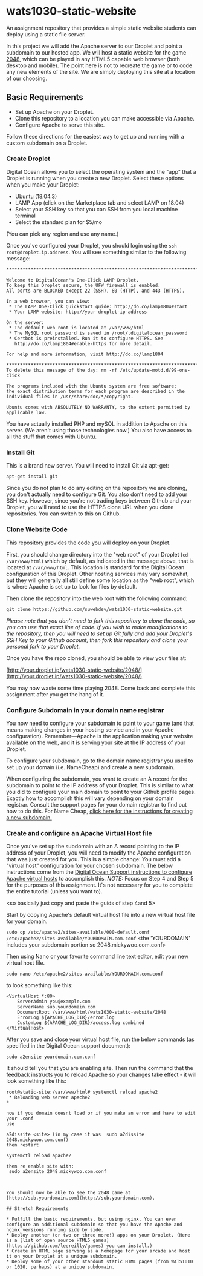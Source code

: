 # wats1030-static-website
An assignment repository that provides a simple static website students can deploy using a static file server.

In this project we will add the Apache server to our Droplet and point a subdomain to our hosted app. We will host a static website for the game [2048](https://github.com/gabrielecirulli/2048), which can be played in any HTML5 capable web browser (both desktop and mobile). The point here is not to recreate the game or to code any new elements of the site. We are simply deploying this site at a location of our choosing.

## Basic Requirements

* Set up Apache on your Droplet.
* Clone this repository to a location you can make accessible via Apache.
* Configure Apache to serve this site.

Follow these directions for the easiest way to get up and running with a custom subdomain on a Droplet. 

### Create Droplet
Digital Ocean allows you to select the operating system and the "app" that a Droplet is running when you create a new Droplet. Select these options when you make your Droplet:

* Ubuntu (18.04.3)
* LAMP App (click on the Marketplace tab and select LAMP on 18.04)
* Select your SSH key so that you can SSH from you local machine terminal
* Select the standard plan for $5/mo

(You can pick any region and use any name.)

Once you've configured your Droplet, you should login using the `ssh root@droplet.ip.address`. You will see something similar to the following message:

```
********************************************************************************

Welcome to DigitalOcean's One-Click LAMP Droplet. 
To keep this Droplet secure, the UFW firewall is enabled. 
All ports are BLOCKED except 22 (SSH), 80 (HTTP), and 443 (HTTPS).

In a web browser, you can view:
 * The LAMP One-Click Quickstart guide: http://do.co/lamp1804#start
 * Your LAMP website: http://your-droplet-ip-address

On the server:
 * The default web root is located at /var/www/html
 * The MySQL root password is saved in /root/.digitalocean_password
 * Certbot is preinstalled. Run it to configure HTTPS. See
   http://do.co/lamp1804#enable-https for more detail.

For help and more information, visit http://do.co/lamp1804

********************************************************************************
To delete this message of the day: rm -rf /etc/update-motd.d/99-one-click

The programs included with the Ubuntu system are free software;
the exact distribution terms for each program are described in the
individual files in /usr/share/doc/*/copyright.

Ubuntu comes with ABSOLUTELY NO WARRANTY, to the extent permitted by
applicable law.
```

You have actually installed PHP and mySQL in addition to Apache on this server. (We aren't using those technologies now.) You also have access to all the stuff that comes with Ubuntu.

### Install Git
This is a brand new server. You will need to install Git via apt-get:

`apt-get install git`

Since you do not plan to do any editing on the repository we are cloning, you don't actually need to configure Git. You also don't need to add your SSH key. However, since you're not trading keys between Github and your Droplet, you will need to use the HTTPS clone URL when you clone repositories. You can switch to this on Github.

### Clone Website Code
This repository provides the code you will deploy on your Droplet.

First, you should change directory into the "web root" of your Droplet (`cd /var/www/html`) which by default, as indicated in the message above, that is located at `/var/www/html`. This location is standard for the Digital Ocean configuration of this Droplet. Other hosting services may vary somewhat, but they will generally all still define some location as the "web root", which is where Apache is set up to look for files by default.

Then clone the repository into the web root with the following command:

`git clone https://github.com/suwebdev/wats1030-static-website.git`

*Please note that you don't need to fork this repository to clone the code, so you can use that exact line of code. If you wish to make modifications to the repository, then you will need to set up Git fully and add your Droplet's SSH Key to your Github account, then fork this repository and clone your personal fork to your Droplet.*

Once you have the repo cloned, you should be able to view your files at:

[http://your.droplet.ip/wats1030-static-website/2048/](http://your.droplet.ip/wats1030-static-website/2048/)

You may now waste some time playing 2048. Come back and complete this assignment after you get the hang of it.

### Configure Subdomain in your domain name registrar
You now need to configure your subdomain to point to your game (and that means making changes in your hosting service and in your Apache configuration). Remember&mdash;Apache is the application making your website available on the web, and it is serving your site at the IP address of your Droplet. 

To configure your subdomain, go to the domain name registrar you used to set up your domain (i.e. NameCheap) and create a new subdomain. 

When configuring the subdomain, you want to create an A record for the subdomain to point to the IP address of your Droplet. This is similar to what you did to configure your main domain to point to your Github profile pages. Exactly how to accomplish this will vary depending on your domain registrar. Consult the support pages for your domain registrar to find out how to do this. For Name Cheap, [click here for the instructions for creating a new subdomain.](https://www.namecheap.com/support/knowledgebase/article.aspx/9776/2237/how-to-create-a-subdomain-for-my-domain)

### Create and configure an Apache Virtual Host file
Once you've set up the subdomain with an A record pointing to the IP address of your Droplet, you will need to modify the Apache configuration that was just created for you. This is a simple change: You must add a "virtual host" configuration for your chosen subdomain. The below instructions come from the [Digital Ocean Support instructions to configure Apache virtual hosts](https://www.digitalocean.com/community/tutorials/how-to-set-up-apache-virtual-hosts-on-ubuntu-14-04-lts/#step-four-—-create-new-virtual-host-files) to accomplish this. *NOTE:* Focus on Step 4 and Step 5 for the purposes of this assignment. It's not necessary for you to complete the entire tutorial (unless you want to).

<so basically just copy and paste the guids of step 4and 5>

Start by copying Apache's default virtual host file into a new virtual host file for your domain. 

`sudo cp /etc/apache2/sites-available/000-default.conf /etc/apache2/sites-available/YOURDOMAIN.com.conf`
<the 'YOURDOMAIN' includes your subdomain portion so 2048.mickywoo.com.conf>

Then using Nano or your favorite command line text editor, edit your new virtual host file. 

`sudo nano /etc/apache2/sites-available/YOURDOMAIN.com.conf`

to look something like this:

```
<VirtualHost *:80>
    ServerAdmin you@example.com
    ServerName sub.yourdomain.com
    DocumentRoot /var/www/html/wats1030-static-website/2048
    ErrorLog ${APACHE_LOG_DIR}/error.log
    CustomLog ${APACHE_LOG_DIR}/access.log combined
</VirtualHost>
```

After you save and close your virtual host file, run the below commands (as specified in the Digital Ocean support document):

`sudo a2ensite yourdomain.com.conf`

It should tell you that you are enabling site. Then run the command that the feedback instructs you to reload Apache so your changes take effect - it will look something like this:

```
root@static-site:/var/www/html# systemctl reload apache2
 * Reloading web server apache2                                                                                             *
```

```
now if you domain doesnt load or if you make an error and have to edit your .conf 
use 

a2dissite <site> (in my case it was  sudo a2dissite 2048.mickywoo.com.conf)
then restart 

systemctl reload apache2

then re enable site with: 
 sudo a2ensite 2048.mickywoo.com.conf



You should now be able to see the 2048 game at [http://sub.yourdomain.com](http://sub.yourdomain.com).

## Stretch Requirements

* Fulfill the basic requirements, but using nginx. You can even configure an additional subdomain so that you have the Apache and nginx versions running side by side.
* Deploy another (or two or three more!) apps on your Droplet. (Here is a [list of open source HTML5 games](https://github.com/leereilly/games) you can install.)
* Create an HTML page serving as a homepage for your arcade and host it on your Droplet at a unique subdomain.
* Deploy some of your other standout static HTML pages (from WATS1010 or 1020, perhaps) at a unique subdomain.
